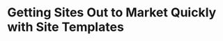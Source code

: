 # Getting Sites Out to Market Quickly with Site Templates

<!-- Companies can grow and change very quickly, so having a platform that reflects that by adapting to change seamlessly is important. Businesses need the ability to create a vast variety of content rapidly and to build sites that display that content in a way that makes sense. The creation of new sites should be easy and efficient, meeting the demand of modern businesses.

<br/>

## Adding Sites to the Livingstone Platform {#livingstone}

Josiah has been tasked with creating and overseeing all of Livingstone's hotel and resort sites as well as their regional office sites for the _Livingstone Life_ magazine. Each of the hotels, resorts, and offices require consistent sets of pages, widgets, styling, and even content. Similar to Page Templates in the last section, Livingstone's Marketing team requires that similar types of sites offer similar user experiences. Josiah needs a way to create sites with the same page structure quickly, avoiding the time sink of creating the same site type over and over manually. It would be even more helpful if the site pages could come pre-packaged with the widgets and content expected of a site of that type.

<br/>

## What are Site Templates? {#templates}

In the same way that users can create Page Templates, they can also create _Site Templates_ for rapid site creation. Instead of manually creating each site, the site development team or platform administrator can create and use site templates to rapidly create new sites of the same type.

<div class="key-point">
Key Point: <br />
<b>Site Templates</b> are predefined sets of pages, layouts, widgets, and content.
</div>

New site templates can be created by going to _`Control Panel → Sites → Site Templates`_. There are two default templates, _Intranet Site_ and _Community_, that are intended as Private and Public Sites, respectively. Since Site Templates are _Page Sets_, they need to be set as either the Public or Private Pages of a site.

<figure>
	<img src="../images/lecture-images/new-site-template.png" style="max-height: 20%" />
	<figcaption style="font-size: x-small">Fig.1 Adding a new site template from the Control Panel in Liferay DXP</figcaption>
</figure>

<br />

New sites created from a site template have all the pages and widgets that were added in the site template. To view the pages of a new site, click _`Sites → Sites`_ in the _Control Panel_, and then click the _Options_ icon and choose _`Go to Public/Private Pages`_ next to one of your new sites or navigate to the site using the _Site Selector_ in the _Site Administration_ panel.

## Rapidly Generating New Sites {#rapid}

Site templates streamline the site creation process for administrators, making it easy to create sites quickly. Although the pages and widgets of sites created from the same site template are the same, each site will quickly be filled with unique information as users add and share content within the sites. After a site is created from a site template, site administrators and developers can add new pages, widgets, and content to the site as necessary.

<div class="key-point">
Key Point: <br />
A site created from a site template will have the same pages, widgets, and content as the template.
</div>

<figure>
	<img src="../images/lecture-images/new-page-site-template.png" style="max-height: 27%" />
	<figcaption style="font-size: x-small">Fig.2 Adding a new page to a site created from a site template</figcaption>
</figure>

Page management for a Site Template is a little different from page management for Page Templates. In a Site Template, not only can an administrator create pages, add widgets, and change configurations, but administrators can also include content. Content created in a Site Template will act as the default content of a new site created using that Site Template. This can be particularly helpful with Page Fragments and Content Pages. Creating a site with pages already filled with content allows for rapid site generation and enables the Marketing and Content teams to start work in the site without needing further development from the web development team.

<div class="note">
Note: Content inherited from Site Templates will be an individual instance of that content tied to the new Site ID. 
</div>

## Propagation of Changes for Sites Built from Site Templates {#propagation}

A Page Template's _Inherit Changes_ option has a parallel option for Site Templates. Changes made to a Site Template can be propagated to sites whose page sets are linked to the Site Template. This link is created when you add a site based on a Site Template with the _Enable propagation of changes from the Site template_ box checked. Unlike the Page Template option, however, keeping this option turned on for the Site Template does not restrict configuration in the new site. This means that administrators can make whatever changes to the site that they might need, and, if necessary, have the option to revert everything back to the Site Template base.

<div class="key-point">
Key Point: <br />
Enabling the propagation of changes from the Site Template links a site to its site template, ensuring all changes made to the template are reflected in the site.
</div>

<figure>
	<img src="../images/lecture-images/site-template-with-apps.png" style="max-height: 100%" />
	<figcaption style="font-size: x-small">Fig.3 A site created with Livingstone's Regional Office site template that has had additional pages added to it</figcaption>
</figure>

<br />

With the propagation of changes from the site template enabled, new pages, content, and widgets can still be added to a site created with the site template. However, the default pages of the Site Template cannot be reordered, removed, or replaced. If a site created from a site template has custom site pages as well, the site template pages always appear first. The custom pages will appear after the site template pages.

<div class="key-point">
Key Point: <br />
Pages added to a site created from a Site Template are unaffected by changes propagated from the Site Template.
</div>

Change the template from the Control Panel to make changes to Site Template pages. To make changes to or to add custom pages on a site created from a Site Template, go to _`Site Builder → Pages`_ in the _Site Administration_ panel for the site you are customizing.

<div class="summary">
<h3>Knowledge Check</h3>
	<ul>
	  <li>________________________ can be created to predefine page set widgets, configuration, and even content, to rapidly generate new sites.</li>
	  <li>Turn on the Enable Propagation of changes from the Site template option in order to inherit ________________________ from the template to the Site Pages.</li>
	  <li>Inherited changes from a _______________________ template lock down the page from configuration changes, while inherited changes from a Page Template still allow administrative flexibility.</li>
	</ul>
</div> -->
